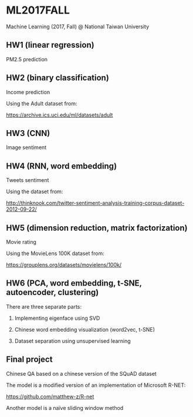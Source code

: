 # ML2017FALL
Machine Learning (2017, Fall) @ National Taiwan University

## HW1 (linear regression)
  PM2.5 prediction

## HW2 (binary classification)
  Income prediction

  Using the Adult dataset from:
  
  https://archive.ics.uci.edu/ml/datasets/adult

## HW3 (CNN)
  Image sentiment 

## HW4 (RNN, word embedding)
  Tweets sentiment

  Using the dataset from: 
  
  http://thinknook.com/twitter-sentiment-analysis-training-corpus-dataset-2012-09-22/

## HW5 (dimension reduction, matrix factorization)
  Movie rating

  Using the MovieLens 100K dataset from:
  
  https://grouplens.org/datasets/movielens/100k/

## HW6 (PCA, word embedding, t-SNE, autoencoder, clustering)
There are three separate parts:

  1. Implementing eigenface using SVD

  2. Chinese word embedding visualization (word2vec, t-SNE)

  3. Dataset separation using unsupervised learning

## Final project
  Chinese QA based on a chinese version of the SQuAD dataset

  The model is a modified version of an implementation of Microsoft R-NET:

  https://github.com/matthew-z/R-net
  
  Another model is a naïve sliding window method

  

